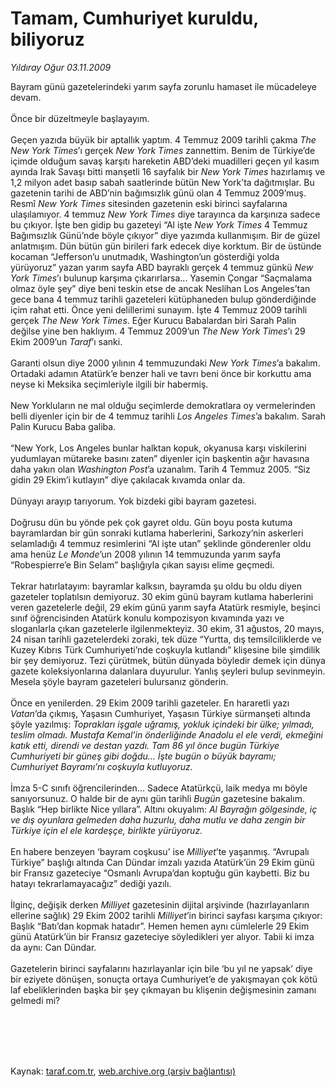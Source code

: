 # Tamam, Cumhuriyet kuruldu, biliyoruz

*Yıldıray Oğur 03.11.2009*

<div class="taraf_structure_2col_1zq">
<div class="margen_n">



 <p>Bayram günü gazetelerindeki yarım sayfa zorunlu hamaset ile mücadeleye devam. <br/><br/>Önce bir düzeltmeyle başlayayım. <br/><br/>Geçen yazıda büyük bir aptallık yaptım. 4 Temmuz 2009 tarihli çakma <i>The New York Times</i>’ı gerçek <i>New York Times</i> zannettim. Benim de Türkiye’de içimde olduğum savaş karşıtı hareketin ABD’deki muadilleri geçen yıl kasım ayında Irak Savaşı bitti manşetli 16 sayfalık bir <i>New York Times</i> hazırlamış ve 1,2 milyon adet basıp sabah saatlerinde bütün New York’ta dağıtmışlar. Bu gazetenin tarihi de ABD’nin bağımsızlık günü olan 4 Temmuz 2009’muş. Resmî <i>New York Times</i> sitesinden gazetenin eski birinci sayfalarına ulaşılamıyor. 4 temmuz <i>New York Times</i> diye tarayınca da karşınıza sadece bu çıkıyor. İşte ben gidip bu gazeteyi “Al işte <i>New York Times</i> 4 Temmuz Bağımsızlık Günü’nde böyle çıkıyor” diye yazımda kullanmışım. Bir de güzel anlatmışım. Dün bütün gün birileri fark edecek diye korktum. Bir de üstünde kocaman “Jefferson’u unutmadık, Washington’un gösterdiği yolda yürüyoruz” yazan yarım sayfa ABD bayraklı gerçek 4 temmuz günkü <i>New York Times</i>’ı bulunup karşıma çıkarırlarsa... Yasemin Çongar “Saçmalama olmaz öyle şey” diye beni teskin etse de ancak Neslihan Los Angeles’tan gece bana 4 temmuz tarihli gazeteleri kütüphaneden bulup gönderdiğinde içim rahat etti. Önce yeni delillerimi sunayım. İşte 4 Temmuz 2009 tarihli gerçek <i>The New York Times</i>. Eğer Kurucu Babalardan biri Sarah Palin değilse yine ben haklıyım. 4 Temmuz 2009’un <i>The New York Times</i>’ı 29 Ekim 2009’un <i>Taraf</i>’ı sanki. <br/><br/>Garanti olsun diye 2000 yılının 4 temmuzundaki <i>New York Times</i>’a bakalım. Ortadaki adamın Atatürk’e benzer hali ve tavrı beni önce bir korkuttu ama neyse ki Meksika seçimleriyle ilgili bir habermiş. <br/><br/>New Yorkluların ne mal olduğu seçimlerde demokratlara oy vermelerinden belli diyenler için bir de 4 temmuz tarihli <i>Los Angeles Times</i>’a bakalım. Sarah Palin Kurucu Baba galiba. <br/><br/>“New York, Los Angeles bunlar halktan kopuk, okyanusa karşı viskilerini yudumlayan mütareke basını zaten” diyenler için başkentin ağır havasına daha yakın olan <i>Washington Post</i>’a uzanalım. Tarih 4 Temmuz 2005. “Siz gidin 29 Ekim’i kutlayın” diye çakılacak kıvamda onlar da. <br/><br/>Dünyayı arayıp tarıyorum. Yok bizdeki gibi bayram gazetesi. <br/><br/>Doğrusu dün bu yönde pek çok gayret oldu. Gün boyu posta kutuma bayramlardan bir gün sonraki kutlama haberlerini, Sarkozy’nin askerleri selamladığı 4 temmuz resimlerini “Al işte utan” şeklinde gönderenler oldu ama henüz <i>Le Monde</i>’un 2008 yılının 14 temmuzunda yarım sayfa “Robespierre’e Bin Selam” başlığıyla çıkan sayısı elime geçmedi. <br/><br/>Tekrar hatırlatayım: bayramlar kalksın, bayramda şu oldu bu oldu diyen gazeteler toplatılsın demiyoruz. 30 ekim günü bayram kutlama haberlerini veren gazetelerle değil, 29 ekim günü yarım sayfa Atatürk resmiyle, beşinci sınıf öğrencisinden Atatürk konulu kompozisyon kıvamında yazı ve sloganlarla çıkan gazetelerle ilgilenmekteyiz. 30 ekim, 31 ağustos, 20 mayıs, 24 nisan tarihli gazetelerdeki zoraki, tek düze “Yurtta, dış temsilciliklerde ve Kuzey Kıbrıs Türk Cumhuriyeti’nde coşkuyla kutlandı” klişesine bile şimdilik bir şey demiyoruz. Tezi çürütmek, bütün dünyada böyledir demek için dünya gazete koleksiyonlarına dalanlara duyurulur. Yanlış şeyleri bulup sevinmeyin. Mesela şöyle bayram gazeteleri bulursanız gönderin. <br/><br/>Önce en yenilerden. 29 Ekim 2009 tarihli gazeteler. En hararetli yazı <i>Vatan</i>’da çıkmış, Yaşasın Cumhuriyet, Yaşasın Türkiye sürmanşeti altında şöyle yazılmış: <i>Toprakları işgale uğramış, yokluk içindeki bir ülke; yılmadı, teslim olmadı. Mustafa Kemal’in önderliğinde Anadolu el ele verdi, ekmeğini katık etti, direndi ve destan yazdı. Tam 86 yıl önce bugün Türkiye Cumhuriyeti bir güneş gibi doğdu… İşte bugün o büyük bayramı; Cumhuriyet Bayramı’nı coşkuyla kutluyoruz.</i> <br/><br/>İmza 5-C sınıfı öğrencilerinden... Sadece Atatürkçü, laik medya mı böyle sanıyorsunuz. O halde bir de aynı gün tarihli <i>Bugün</i> gazetesine bakalım. Başlık “Hep birlikte Nice yıllara”. Altını okuyalım: <i>Al Bayrağın gölgesinde, iç ve dış oyunlara gelmeden daha huzurlu, daha mutlu ve daha zengin bir Türkiye için el ele kardeşçe, birlikte yürüyoruz.</i> <br/><br/>En habere benzeyen ‘bayram coşkusu’ ise <i>Milliyet</i>’te yaşanmış. “Avrupalı Türkiye” başlığı altında Can Dündar imzalı yazıda Atatürk’ün 29 Ekim günü bir Fransız gazeteciye “Osmanlı Avrupa’dan koptuğu gün kaybetti. Biz bu hatayı tekrarlamayacağız” dediği yazılı. <br/><br/>İlginç, değişik derken <i>Milliyet</i> gazetesinin dijital arşivinde (hazırlayanların ellerine sağlık) 29 Ekim 2002 tarihli <i>Milliyet</i>’in birinci sayfası karşıma çıkıyor: Başlık “Batı’dan kopmak hatadır”. Hemen hemen aynı cümlelerle 29 Ekim günü Atatürk’ün bir Fransız gazeteciye söyledikleri yer alıyor. Tabii ki imza da aynı: Can Dündar. <br/><br/>Gazetelerin birinci sayfalarını hazırlayanlar için bile ‘bu yıl ne yapsak’ diye bir eziyete dönüşen, sonuçta ortaya Cumhuriyet’e de yakışmayan çok kötü laf ebeliklerinden başka bir şey çıkmayan bu klişenin değişmesinin zamanı gelmedi mi?</p>
<br/>
<br/>
<br/>



<br/>


<div id="taraf_not">
</div>

</div>


</div>

Kaynak: [taraf.com.tr](http://www.taraf.com.tr:80/makale/8284.htm), [web.archive.org (arşiv bağlantısı)](http://web.archive.org/web/20100109021700/http://www.taraf.com.tr:80/makale/8284.htm)

